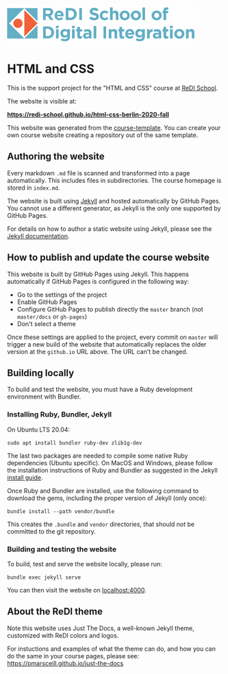 ![ReDI](redi_banner.png)

# HTML and CSS

This is the support project for the "HTML and CSS" course at [ReDI School](https://www.redi-school.org).

The website is visible at:

  **https://redi-school.github.io/html-css-berlin-2020-fall**

This website was generated from the [course-template](https://github.com/ReDI-School/course-template).
You can create your own course website creating a repository out of the same template.

## Authoring the website

Every markdown `.md` file is scanned and transformed into a page automatically.
This includes files in subdirectories. The course homepage is stored in `index.md`.

The website is built using [Jekyll](https://jekyllrb.com) and hosted automatically by GitHub Pages.
You cannot use a different generator, as Jekyll is the only one supported by GitHub Pages.

For details on how to author a static website using Jekyll, please see
the [Jekyll documentation](https://jekyllrb.com/docs).

## How to publish and update the course website

This website is built by GitHub Pages using Jekyll. This happens automatically
if GitHub Pages is configured in the following way:

- Go to the settings of the project
- Enable GitHub Pages
- Configure GitHub Pages to publish directly the `master` branch (not `master/docs` or `gh-pages`)
- Don't select a theme

Once these settings are applied to the project, every commit on `master` will trigger
a new build of the website that automatically replaces the older version
at the `github.io` URL above. The URL can't be changed.

## Building locally

To build and test the website, you must have a Ruby development environment with Bundler.

### Installing Ruby, Bundler, Jekyll

On Ubuntu LTS 20.04:

```
sudo apt install bundler ruby-dev zlib1g-dev
```

The last two packages are needed to compile some native Ruby dependencies (Ubuntu specific).
On MacOS and Windows, please follow the installation instructions of Ruby and Bundler
as suggested in the Jekyll [install guide](https://jekyllrb.com/docs/installation).

Once Ruby and Bundler are installed, use the following command to download the gems,
including the proper version of Jekyll (only once):

```
bundle install --path vendor/bundle
```

This creates the `.bundle` and `vendor` directories, that should *not* be committed to the git repository.

### Building and testing the website

To build, test and serve the website locally, please run:

```
bundle exec jekyll serve
```

You can then visit the website on [localhost:4000](http://localhost:4000).

## About the ReDI theme

Note this website uses Just The Docs, a well-known Jekyll theme, customized with ReDI colors and logos.

For instuctions and examples of what the theme can do, and how you can do the
same in your course pages, please see: https://pmarsceill.github.io/just-the-docs
